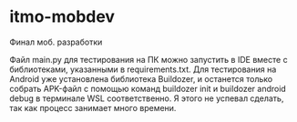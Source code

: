 # itmo-mobdev
Финал моб. разработки

Файл main.py для тестирования на ПК можно запустить в IDE вместе с библиотеками, указанными в requirements.txt. Для тестирования на Android уже установлена библиотека Buildozer, и останется только собрать APK-файл с помощью команд buildozer init и buildozer android debug в терминале WSL соответственно. Я этого не успевал сделать, так как процесс занимает много времени.
